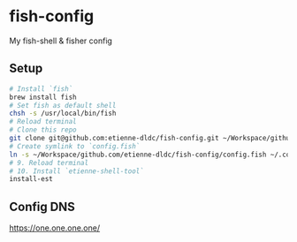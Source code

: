 # fish-config

My fish-shell &amp; fisher config

## Setup

```bash
# Install `fish`
brew install fish
# Set fish as default shell
chsh -s /usr/local/bin/fish
# Reload terminal
# Clone this repo
git clone git@github.com:etienne-dldc/fish-config.git ~/Workspace/github.com/etienne-dldc/fish-config
# Create symlink to `config.fish`
ln -s ~/Workspace/github.com/etienne-dldc/fish-config/config.fish ~/.config/fish/config.fish
# 9. Reload terminal
# 10. Install `etienne-shell-tool`
install-est
```

## Config DNS

https://one.one.one.one/
